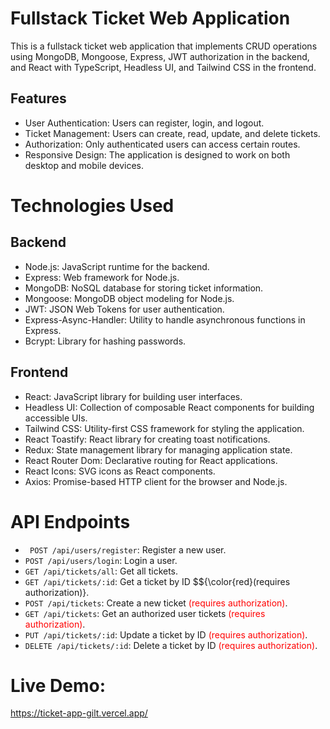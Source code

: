 
# Fullstack Ticket Web Application

This is a fullstack ticket web application that implements CRUD operations using MongoDB, Mongoose, Express, JWT authorization in the backend, and React with TypeScript, Headless UI, and Tailwind CSS in the frontend.

## Features
- User Authentication: Users can register, login, and logout.
- Ticket Management: Users can create, read, update, and delete tickets.
- Authorization: Only authenticated users can access certain routes.
- Responsive Design: The application is designed to work on both desktop and mobile devices.

# Technologies Used

## Backend
- Node.js: JavaScript runtime for the backend.
- Express: Web framework for Node.js.
- MongoDB: NoSQL database for storing ticket information.
- Mongoose: MongoDB object modeling for Node.js.
- JWT: JSON Web Tokens for user authentication.
- Express-Async-Handler: Utility to handle asynchronous functions in Express.
- Bcrypt: Library for hashing passwords.

## Frontend
- React: JavaScript library for building user interfaces.
- Headless UI: Collection of composable React components for  building accessible UIs.
- Tailwind CSS: Utility-first CSS framework for styling the application.
- React Toastify: React library for creating toast notifications.
- Redux: State management library for managing application state.
- React Router Dom: Declarative routing for React applications.
- React Icons: SVG icons as React components.
- Axios: Promise-based HTTP client for the browser and Node.js.



# API Endpoints
- ``` POST /api/users/register```: Register a new user.
- ```POST /api/users/login```: Login a user.
- ```GET /api/tickets/all```: Get all tickets.
- ```GET /api/tickets/:id```: Get a ticket by ID $${\color{red}(requires authorization)}.
- ```POST /api/tickets```: Create a new ticket <span style="color: red;">(requires authorization)</span>.
- ```GET /api/tickets```: Get an authorized user tickets <span style="color: red;">(requires authorization)</span>.
- ```PUT /api/tickets/:id```: Update a ticket by ID <span style="color: red;">(requires authorization)</span>.
- ```DELETE /api/tickets/:id```: Delete a ticket by ID <span style="color: red;">(requires authorization)</span>.

# Live Demo:
https://ticket-app-gilt.vercel.app/
